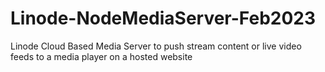 # Linode-NodeMediaServer-Feb2023
Linode Cloud Based Media Server to push stream content or live video feeds to a media player on a hosted website
